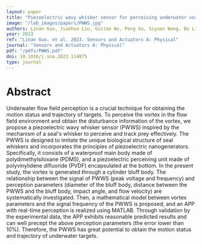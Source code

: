 ```yaml
---
layout: paper
title: "Piezoelectric wavy whisker sensor for perceiving underwater vortex from a bluff body"
image: "/lab_images/papers/PWWS.jpg"
authors: Linan Guo, Jianhua Liu, Guitao Wu, Peng Xu, Siyuan Wang, Bo Liu, Yuanzheng Li, Tangzhen Guan, Hao Wang, Jicang Si, Taili Du, Minyi Xu
year: 2023
ref: "Linan Guo. et al. 2023. Sensors and Actuators A: Physical"
journal: "Sensors and Actuators A: Physical"
pdf: "/pdfs/PWWS.pdf"
doi: 10.1016/j.sna.2023.114875
type: journal
---
```


# Abstract

Underwater flow field perception is a crucial technique for obtaining the motion status and trajectory of targets. To perceive the vortex in the flow field environment and obtain the disturbance information of the vortex, we propose a piezoelectric wavy whisker sensor (PWWS) inspired by the mechanism of a seal's whisker to perceive and track prey effectively. The PWWS is designed to imitate the unique biological structure of seal whiskers and incorporates the principles of piezoelectric nanogenerators. Specifically, it consists of a waterproof main body made of polydimethylsiloxane (PDMS), and a piezoelectric perceiving unit made of polyvinylidene difluoride (PVDF) encapsulated at the bottom. In the present study, the vortex is generated through a cylinder bluff body. The relationship between the signal of PWWS (peak voltage and frequency) and perception parameters (diameter of the bluff body, distance between the PWWS and the bluff body, impact angle, and flow velocity) are systematically investigated. Then, a mathematical model between vortex parameters and the signal frequency of the PWWS is proposed, and an APP with real-time perception is realized using MATLAB. Through validation by the experimental data, the APP exhibits reasonable predicted results and can well precept the above perception parameters (the error lower than 10%). Therefore, the PWWS has great potential to obtain the motion status and trajectory of underwater targets.


